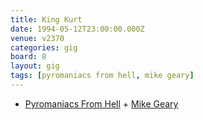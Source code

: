```yaml
---
title: King Kurt
date: 1994-05-12T23:00:00.000Z
venue: v2370
categories: gig
board: 8
layout: gig
tags: [pyromaniacs from hell, mike geary]
---
```

+ <a href="/wiki/pyromaniacs+from+hell">Pyromaniacs From Hell</a> + <a href="/wiki/mike+geary">Mike Geary</a>